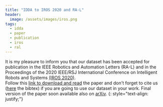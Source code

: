 ```yaml
---
title: "IDDA to IROS 2020 and RA-L"
header:
  image: /assets/images/iros.png
tags: 
  - idda
  - paper
  - publication
  - iros
  - ral
---
```



It is my pleasure to inform you that our dataset has been accepted for publication in the IEEE Robotics and 
Automation Letters (RA-L) and in the Proceedings of the 2020 IEEE/RSJ International Conference on Intelligent
Robots and Systems [(IROS 2020)](https://www.iros2020.org).
<br>
Follow this [link to download and read](https://ieeexplore.ieee.org/document/9140347) the paper and don't forget to cite 
us ([here]() the bibtex) if you are going to use our dataset in your work. 
Final version of the paper soon available also on [arXiv](https://arxiv.org/abs/2004.08298). 
{: style="text-align: justify;"}


